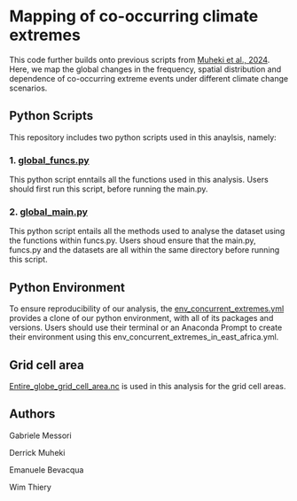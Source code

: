 # Mapping of co-occurring climate extremes
This code further builds onto previous scripts from [Muheki et al., 2024](https://zenodo.org/records/10970524). Here, we map the global changes in the frequency, spatial distribution and dependence of co-occurring extreme events under different climate change scenarios. 

## Python Scripts
This repository includes two python scripts used in this anaylsis, namely:
### 1. [global_funcs.py](https://github.com/VUB-HYDR/Mapping_cooccurring_climate_extremes/blob/9307e114a7fd3c7d40915c570f0e6a3698ea877c/global_funcs.py)
This python script enntails all the functions used in this analysis. Users should first run this script, before running the main.py.

### 2. [global_main.py](https://github.com/VUB-HYDR/Mapping_cooccurring_climate_extremes/blob/5f5f7c851c614f35b492e51d907973d595fb165d/global_main.py)
This python script entails all the methods used to analyse the dataset using the functions within funcs.py. Users shoud ensure that the main.py, funcs.py and the datasets are all within the same directory before running this script.

## Python Environment
To ensure reproducibility of our analysis, the [env_concurrent_extremes.yml](https://github.com/VUB-HYDR/Mapping_cooccurring_climate_extremes/blob/3e59d679c6e31ce707907f5330b859dcff86a44e/env_concurrent_extremes.yml) provides a clone of our python environment, with all of its packages and versions. Users should use their terminal or an Anaconda Prompt to create their environment using this env_concurrent_extremes_in_east_africa.yml.

## Grid cell area
[Entire_globe_grid_cell_area.nc](https://github.com/VUB-HYDR/Mapping_cooccurring_climate_extremes/blob/9b151bd853a772bdc5c640f13f8afbace4a3fc54/entire_globe_grid_cell_areas.nc) is used in this analysis for the grid cell areas. 

## Authors
Gabriele Messori

Derrick Muheki

Emanuele Bevacqua

Wim Thiery
